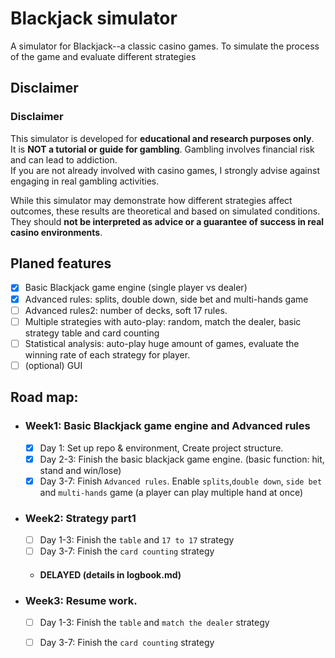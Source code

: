 # Blackjack simulator

A simulator for Blackjack--a classic casino games. To simulate the process of the game and evaluate different strategies

## Disclaimer
### Disclaimer
This simulator is developed for **educational and research purposes only**.  
It is **NOT a tutorial or guide for gambling**. Gambling involves financial risk and can lead to addiction.  
If you are not already involved with casino games, I strongly advise against engaging in real gambling activities.  

While this simulator may demonstrate how different strategies affect outcomes, these results are theoretical and based on simulated conditions.  
They should **not be interpreted as advice or a guarantee of success in real casino environments**.

## Planed features
- [x] Basic Blackjack game engine (single player vs dealer)
- [x] Advanced rules: splits, double down, side bet and multi-hands game
- [ ] Advanced rules2: number of decks, soft 17 rules. 
- [ ] Multiple strategies with auto-play: random, match the dealer, basic strategy table and card counting
- [ ] Statistical analysis: auto-play huge amount of games, evaluate the winning rate of each strategy for player.
- [ ] (optional) GUI

## Road map:
- ### Week1: Basic Blackjack game engine and Advanced rules
  - [x] Day 1: Set up repo & environment, Create project structure.
  - [x] Day 2-3: Finish the basic blackjack game engine. (basic function: hit, stand and win/lose)
  - [x] Day 3-7: Finish `Advanced rules`. Enable `splits`,`double down`, `side bet` and `multi-hands` game (a player can play multiple hand at once)
- ### Week2: Strategy part1
  - [ ] Day 1-3: Finish the `table` and `17 to 17` strategy
  - [ ] Day 3-7: Finish the `card counting` strategy
  - #### DELAYED (details in logbook.md)
- ### Week3: Resume work.
  - [ ] Day 1-3: Finish the `table` and `match the dealer` strategy
  - [ ] Day 3-7: Finish the `card counting` strategy
  
